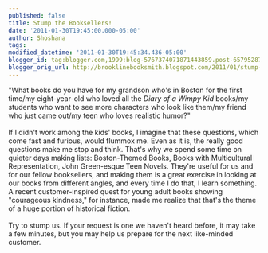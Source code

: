 ```yaml
---
published: false
title: Stump the Booksellers!
date: '2011-01-30T19:45:00.000-05:00'
author: Shoshana
tags: 
modified_datetime: '2011-01-30T19:45:34.436-05:00'
blogger_id: tag:blogger.com,1999:blog-5767374071871443859.post-6579528786479433553
blogger_orig_url: http://brooklinebooksmith.blogspot.com/2011/01/stump-booksellers.html
---
```


"What books do you have for my grandson who's in Boston for the first time/my eight-year-old who loved all the <i>Diary of a Wimpy Kid</i> books/my students who want to see more characters who look like them/my friend who just came out/my teen who loves realistic humor?"<br /><br />If I didn't work among the kids' books, I imagine that these questions, which come fast and furious, would flummox me. Even as it is, the really good questions make me stop and think. That's why we spend some time on quieter days making lists: Boston-Themed Books, Books with Multicultural Representation, John Green-esque Teen Novels. They're useful for us and for our fellow booksellers, and making them is a great exercise in looking at our books from different angles, and every time I do that, I learn something. A recent customer-inspired quest for young adult books showing "courageous kindness," for instance, made me realize that that's the theme of a huge portion of historical fiction.<br /><br />Try to stump us. If your request is one we haven't heard before, it may take a few minutes, but you may help us prepare for the next like-minded customer.